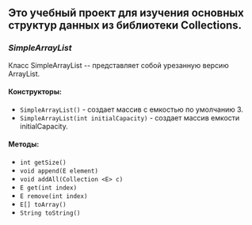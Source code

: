 ## Это учебный проект для изучения основных структур данных из библиотеки Collections.

### *SimpleArrayList*

Класс SimpleArrayList --
представляет собой урезанную версию ArrayList.

#### Конструкторы:

* `SimpleArrayList()` - создает массив с емкостью по умолчанию 3.
* `SimpleArrayList(int initialCapacity)` - создает массив емкости initialCapacity.


#### Методы:

* `int getSize()`
* `void append(E element)`
* `void addAll(Collection <E> c)`
* `E get(int index)`
* `E remove(int index)`
* `E[] toArray()`
* `String toString()`
